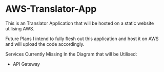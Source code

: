 # AWS-Translator-App
This is an Translator Application that will be hosted on a static website utilising AWS. 

Future Plans 
I intend to fully flesh out this application and host it on AWS and will upload the code accordingly.

Services Currently Missing In the Diagram that will be Utilised:
- API Gateway
